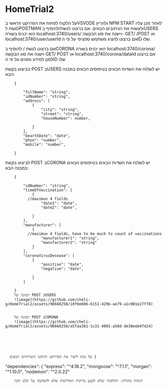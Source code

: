# HomeTrial2

על הלקוח לפתוח את הפרויקט הראשי בVSVODE ולהריץ
NPM START
לאחר מכן עליו לגשת לPOSTMAN ולעשות את הניתובים הבאים.
אם ברצונו לגשת/להוסיף בUSERS הוא יכניס בשורה localhost:3740/users/ וישנה את סוג הבקשה- GET/ /POST או localhost:3740/user/userId אם ברצונו להציג משתמש ספציפי על פי הID שלו.

אם ברצונו לגשת / להוסיף בCORONA הוא יכניס בשורה localhost:3740/corona/ וישנה את סוג הבקשה GET/ POST או localhost:3740/corona/dataId אם ברצונו לסנן למידע מסוים על פי הID שלו

בביצוע בקשת POST בUSERS יש לשלוח את השדות הבאים בטיפוסים הבאים במבנה הבא:

        {
            
            "fullName": "string",
            "idNumber": "string",
            "address": [
                {
                    "city": "string",
                    "street": "string",
                    "houseNumber": number,
                  
                }
            ],
            "bearthDate": "date",
            "phon": "number",
            "mobile": "number",
           
        }
       
לביצוע בקשת POST בCORONA יש לשלוח את השדות הבאים בטיפוסים הבאים במבנה הבא:

        {
          
            "idNumber": "string",
            "timeOfVaccination": [
                {
              //maximun 4 fields
                    "date1": "date",
                    "date2": "date",
                   
                }
            ],
            "manufacturer": [
                {
              //maximun 4 fields, have to be much to count of vaccinations                
                    "manufacturer1": "string",
                    "manufacturer2": "string"
                }
            ],
            "coronaVirusDesease": [
                {
                    "positive": "date",
                    "negative": "date",
                    
                }
            ]
          
        }       
        תמונה של POST בUSERS
        ![image](https://github.com/cheli-g/HomeTrial2/assets/96668250/10f0e686-6151-429b-ae79-a1c001e27f78)

        
        תמונה של POST בCORONA
        ![image](https://github.com/cheli-g/HomeTrial2/assets/96668250/a5faa381-1c31-4001-a58d-de30eeb4f424)

        
        
        
        
      
      על מנת ליצור את הפרויקט הותקנו השירותים הבאים {

  "dependencies": {
    "express": "^4.18.2",
    "mongoose": "^7.1.1",
    "morgan": "^1.10.0",
    "nodemon": "^2.0.22"
  
        
        
        
        
        
        
        
        הנחות מקלות: החלטתי שלא לבצע בדיקות וואלידציה אלא להסתמך על קלט תקין
        
        
        
   
